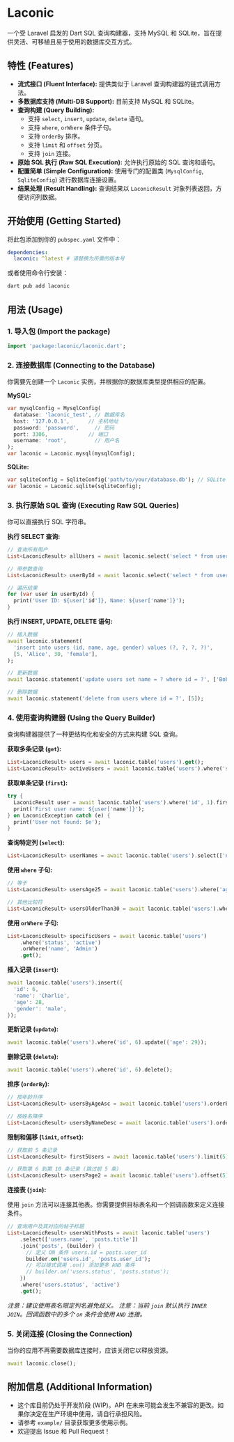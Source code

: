 # Laconic

一个受 Laravel 启发的 Dart SQL 查询构建器，支持 MySQL 和 SQLite，旨在提供灵活、可移植且易于使用的数据库交互方式。

## 特性 (Features)

*   **流式接口 (Fluent Interface):** 提供类似于 Laravel 查询构建器的链式调用方法。
*   **多数据库支持 (Multi-DB Support):** 目前支持 MySQL 和 SQLite。
*   **查询构建 (Query Building):**
    *   支持 `select`, `insert`, `update`, `delete` 语句。
    *   支持 `where`, `orWhere` 条件子句。
    *   支持 `orderBy` 排序。
    *   支持 `limit` 和 `offset` 分页。
    *   支持 `join` 连接。
*   **原始 SQL 执行 (Raw SQL Execution):** 允许执行原始的 SQL 查询和语句。
*   **配置简单 (Simple Configuration):** 使用专门的配置类 (`MysqlConfig`, `SqliteConfig`) 进行数据库连接设置。
*   **结果处理 (Result Handling):** 查询结果以 `LaconicResult` 对象列表返回，方便访问列数据。

## 开始使用 (Getting Started)

将此包添加到你的 `pubspec.yaml` 文件中：

```yaml
dependencies:
  laconic: ^latest # 请替换为所需的版本号
```

或者使用命令行安装：

```bash
dart pub add laconic
```

## 用法 (Usage)

### 1. 导入包 (Import the package)

```dart
import 'package:laconic/laconic.dart';
```

### 2. 连接数据库 (Connecting to the Database)

你需要先创建一个 `Laconic` 实例，并根据你的数据库类型提供相应的配置。

**MySQL:**

```dart
var mysqlConfig = MysqlConfig(
  database: 'laconic_test', // 数据库名
  host: '127.0.0.1',      // 主机地址
  password: 'password',     // 密码
  port: 3306,             // 端口
  username: 'root',         // 用户名
);
var laconic = Laconic.mysql(mysqlConfig);
```

**SQLite:**

```dart
var sqliteConfig = SqliteConfig('path/to/your/database.db'); // SQLite 文件路径
var laconic = Laconic.sqlite(sqliteConfig);
```

### 3. 执行原始 SQL 查询 (Executing Raw SQL Queries)

你可以直接执行 SQL 字符串。

**执行 SELECT 查询:**

```dart
// 查询所有用户
List<LaconicResult> allUsers = await laconic.select('select * from users');

// 带参数查询
List<LaconicResult> userById = await laconic.select('select * from users where id = ?', [1]);

// 遍历结果
for (var user in userById) {
  print('User ID: ${user['id']}, Name: ${user['name']}');
}
```

**执行 INSERT, UPDATE, DELETE 语句:**

```dart
// 插入数据
await laconic.statement(
  'insert into users (id, name, age, gender) values (?, ?, ?, ?)',
  [5, 'Alice', 30, 'female'],
);

// 更新数据
await laconic.statement('update users set name = ? where id = ?', ['Bob', 5]);

// 删除数据
await laconic.statement('delete from users where id = ?', [5]);
```

### 4. 使用查询构建器 (Using the Query Builder)

查询构建器提供了一种更结构化和安全的方式来构建 SQL 查询。

**获取多条记录 (`get`):**

```dart
List<LaconicResult> users = await laconic.table('users').get();
List<LaconicResult> activeUsers = await laconic.table('users').where('status', 'active').get();
```

**获取单条记录 (`first`):**

```dart
try {
  LaconicResult user = await laconic.table('users').where('id', 1).first();
  print('First user name: ${user['name']}');
} on LaconicException catch (e) {
  print('User not found: $e');
}
```

**查询特定列 (`select`):**

```dart
List<LaconicResult> userNames = await laconic.table('users').select(['name', 'email']).get();
```

**使用 `where` 子句:**

```dart
// 等于
List<LaconicResult> usersAge25 = await laconic.table('users').where('age', 25).get();

// 其他比较符
List<LaconicResult> usersOlderThan30 = await laconic.table('users').where('age', 30, comparator: '>').get();
```

**使用 `orWhere` 子句:**

```dart
List<LaconicResult> specificUsers = await laconic.table('users')
    .where('status', 'active')
    .orWhere('name', 'Admin')
    .get();
```

**插入记录 (`insert`):**

```dart
await laconic.table('users').insert({
  'id': 6,
  'name': 'Charlie',
  'age': 28,
  'gender': 'male',
});
```

**更新记录 (`update`):**

```dart
await laconic.table('users').where('id', 6).update({'age': 29});
```

**删除记录 (`delete`):**

```dart
await laconic.table('users').where('id', 6).delete();
```

**排序 (`orderBy`):**

```dart
// 按年龄升序
List<LaconicResult> usersByAgeAsc = await laconic.table('users').orderBy('age').get();

// 按姓名降序
List<LaconicResult> usersByNameDesc = await laconic.table('users').orderBy('name', direction: 'desc').get();
```

**限制和偏移 (`limit`, `offset`):**

```dart
// 获取前 5 条记录
List<LaconicResult> first5Users = await laconic.table('users').limit(5).get();

// 获取第 6 到第 10 条记录 (跳过前 5 条)
List<LaconicResult> usersPage2 = await laconic.table('users').offset(5).limit(5).get();
```

**连接表 (`join`):**

使用 `join` 方法可以连接其他表。你需要提供目标表名和一个回调函数来定义连接条件。

```dart
// 查询用户及其对应的帖子标题
List<LaconicResult> usersWithPosts = await laconic.table('users')
    .select(['users.name', 'posts.title'])
    .join('posts', (builder) {
      // 定义 ON 条件 users.id = posts.user_id
      builder.on('users.id', 'posts.user_id');
      // 可以链式调用 .on() 添加更多 AND 条件
      // builder.on('users.status', 'posts.status'); 
    })
    .where('users.status', 'active')
    .get();
```
*注意：建议使用表名限定列名避免歧义。*
*注意：当前 `join` 默认执行 `INNER JOIN`。回调函数中的多个 `on` 条件会使用 `AND` 连接。*

### 5. 关闭连接 (Closing the Connection)

当你的应用不再需要数据库连接时，应该关闭它以释放资源。

```dart
await laconic.close();
```

## 附加信息 (Additional Information)

*   这个库目前仍处于开发阶段 (WIP)。API 在未来可能会发生不兼容的更改。如果你决定在生产环境中使用，请自行承担风险。
*   请参考 `example/` 目录获取更多使用示例。
*   欢迎提出 Issue 和 Pull Request！

